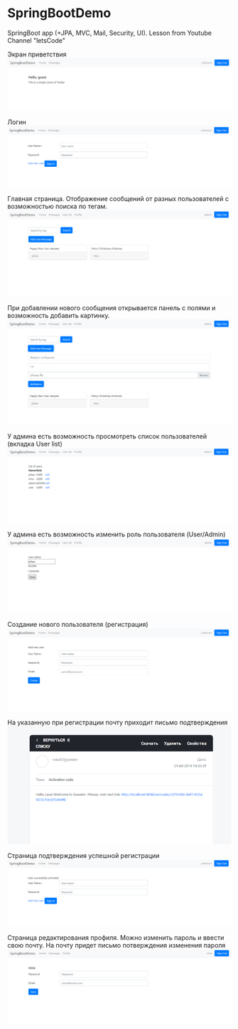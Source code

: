# SpringBootDemo
SpringBoot app (+JPA, MVC, Mail, Security, UI). Lesson from Youtube Channel "letsCode" 

Экран приветствия
![Image alt](src/main/resources/screen/1.png)

Логин
![Image alt](src/main/resources/screen/2.png)

Главная страница. Отображение сообщений от разных пользователей с возможностью поиска по тегам.
![Image alt](src/main/resources/screen/3.png)

При добавлении нового сообщения открывается панель с полями и возможность добавить картинку.
![Image alt](src/main/resources/screen/4.png)

У админа есть возможность просмотреть список пользователей (вкладка User list)
![Image alt](src/main/resources/screen/5.png)

У админа есть возможность изменить роль пользователя (User/Admin)
![Image alt](src/main/resources/screen/6.png)

Создание нового пользователя (регистрация)
![Image alt](src/main/resources/screen/7.png)

На указанную при регистрации почту приходит письмо подтверждения
![Image alt](src/main/resources/screen/7почта.png)

Страница подтверждения успешной регистрации
![Image alt](src/main/resources/screen/8почта.png)

Страница редактирования профиля. Можно изменить пароль и ввести свою почту. На почту придет письмо потверждения изменения пароля
![Image alt](src/main/resources/screen/8.png)
